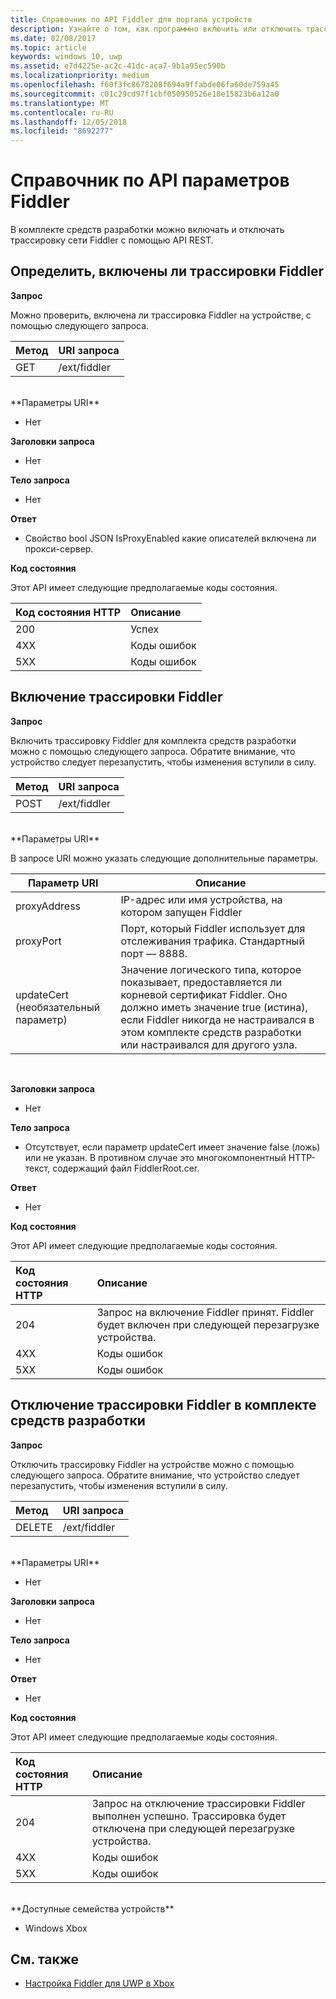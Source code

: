```yaml
---
title: Справочник по API Fiddler для портала устройств
description: Узнайте о том, как программно включить или отключить трассировку Fiddler.
ms.date: 02/08/2017
ms.topic: article
keywords: windows 10, uwp
ms.assetid: e7d4225e-ac2c-41dc-aca7-9b1a95ec590b
ms.localizationpriority: medium
ms.openlocfilehash: f60f3fc8678208f694a9ffabde06fa60de759a45
ms.sourcegitcommit: c01c29cd97f1cbf050950526e18e15823b6a12a0
ms.translationtype: MT
ms.contentlocale: ru-RU
ms.lasthandoff: 12/05/2018
ms.locfileid: "8692277"
---
```

# <a name="fiddler-settings-api-reference"></a>Справочник по API параметров Fiddler   
В комплекте средств разработки можно включать и отключать трассировку сети Fiddler с помощью API REST.

## <a name="determine-if-fiddler-tracing-is-enabled"></a>Определить, включены ли трассировки Fiddler

**Запрос**

Можно проверить, включена ли трассировка Fiddler на устройстве, с помощью следующего запроса.

Метод      | URI запроса
:------     | :-----
GET | /ext/fiddler
<br />
**Параметры URI**

- Нет

**Заголовки запроса**

- Нет

**Тело запроса**   

- Нет

**Ответ**   

- Свойство bool JSON IsProxyEnabled какие описателей включена ли прокси-сервер.

**Код состояния**

Этот API имеет следующие предполагаемые коды состояния.

Код состояния HTTP      | Описание
:------     | :-----
200 | Успех
4XX | Коды ошибок
5XX | Коды ошибок

## <a name="enable-fiddler-tracing"></a>Включение трассировки Fiddler

**Запрос**

Включить трассировку Fiddler для комплекта средств разработки можно с помощью следующего запроса.  Обратите внимание, что устройство следует перезапустить, чтобы изменения вступили в силу.

Метод      | URI запроса
:------     | :-----
POST | /ext/fiddler
<br />
**Параметры URI**

В запросе URI можно указать следующие дополнительные параметры.

| Параметр URI      | Описание     | 
| ------------------ |-----------------|
| proxyAddress       | IP-адрес или имя устройства, на котором запущен Fiddler |
| proxyPort          | Порт, который Fiddler использует для отслеживания трафика. Стандартный порт — 8888. |
| updateCert (необязательный параметр)| Значение логического типа, которое показывает, предоставляется ли корневой сертификат Fiddler. Оно должно иметь значение true (истина), если Fiddler никогда не настраивался в этом комплекте средств разработки или настраивался для другого узла.  |
<br>

**Заголовки запроса**

- Нет

**Тело запроса**

- Отсутствует, если параметр updateCert имеет значение false (ложь) или не указан. В противном случае это многокомпонентный HTTP-текст, содержащий файл FiddlerRoot.cer.

**Ответ**   

- Нет  

**Код состояния**

Этот API имеет следующие предполагаемые коды состояния.

Код состояния HTTP      | Описание
:------     | :-----
204 | Запрос на включение Fiddler принят. Fiddler будет включен при следующей перезагрузке устройства.
4XX | Коды ошибок
5XX | Коды ошибок

## <a name="disable-fiddler-tracing-on-the-devkit"></a>Отключение трассировки Fiddler в комплекте средств разработки

**Запрос**

Отключить трассировку Fiddler на устройстве можно с помощью следующего запроса. Обратите внимание, что устройство следует перезапустить, чтобы изменения вступили в силу.

Метод      | URI запроса
:------     | :-----
DELETE | /ext/fiddler
<br />
**Параметры URI**

- Нет

**Заголовки запроса**

- Нет

**Тело запроса**   

- Нет

**Ответ**   

- Нет 

**Код состояния**

Этот API имеет следующие предполагаемые коды состояния.

Код состояния HTTP      | Описание
:------     | :-----
204 | Запрос на отключение трассировки Fiddler выполнен успешно. Трассировка будет отключена при следующей перезагрузке устройства.
4XX | Коды ошибок
5XX | Коды ошибок

<br />
**Доступные семейства устройств**

* Windows Xbox

## <a name="see-also"></a>См. также
- [Настройка Fiddler для UWP в Xbox](uwp-fiddler.md)

